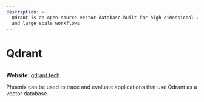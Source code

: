 ```yaml
---
description: >-
  Qdrant is an open-source vector database built for high-dimensional vectors
  and large scale workflows
---
```


# Qdrant

<figure><img src="https://qdrant.tech/img/qdrant-logo.svg" alt=""><figcaption></figcaption></figure>

**Website:** [qdrant.tech](https://qdrant.tech/)

Phoenix can be used to trace and evaluate applications that use Qdrant as a vector database.
